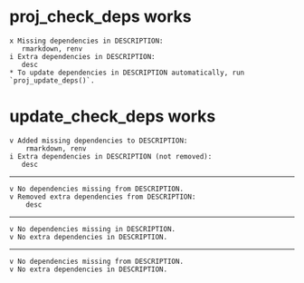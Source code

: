 # proj_check_deps works

    x Missing dependencies in DESCRIPTION:
       rmarkdown, renv
    i Extra dependencies in DESCRIPTION:
       desc
    * To update dependencies in DESCRIPTION automatically, run `proj_update_deps()`.

# update_check_deps works

    v Added missing dependencies to DESCRIPTION:
        rmarkdown, renv
    i Extra dependencies in DESCRIPTION (not removed):
       desc

---

    v No dependencies missing from DESCRIPTION.
    v Removed extra dependencies from DESCRIPTION:
        desc

---

    v No dependencies missing in DESCRIPTION.
    v No extra dependencies in DESCRIPTION.

---

    v No dependencies missing from DESCRIPTION.
    v No extra dependencies in DESCRIPTION.

